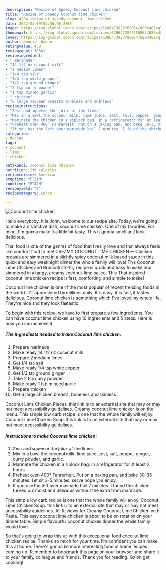 ```yaml
---
description: "Recipe of Speedy Coconut lime chicken"
title: "Recipe of Speedy Coconut lime chicken"
slug: 4204-recipe-of-speedy-coconut-lime-chicken
date: 2022-03-09T05:50:06.820Z
image: https://img-global.cpcdn.com/recipes/6286473823780864/680x482cq70/coconut-lime-chicken-recipe-main-photo.jpg
thumbnail: https://img-global.cpcdn.com/recipes/6286473823780864/680x482cq70/coconut-lime-chicken-recipe-main-photo.jpg
cover: https://img-global.cpcdn.com/recipes/6286473823780864/680x482cq70/coconut-lime-chicken-recipe-main-photo.jpg
author: Kenneth Boone
ratingvalue: 4.8
reviewcount: 36541
recipeingredient:
- " marinade"
- "14 1/2 oz coconut milk"
- "2 medium limes"
- "1/4 tsp salt"
- "1/4 tsp white pepper"
- "1/2 tsp ground ginger"
- "2 tsp curry powder"
- "1 tsp minced garlic"
- " chicken"
- "6 large chicken breasts boneless and skinless"
recipeinstructions:
- "Zest and squeeze the juice of the limes"
- "Mix in a bowl the coconut milk, lime juice, zest, salt, pepper, ginger, curry powder,  and garlic."
- "Marinate the chicken in a ziplock bag. In a refrigerator for at least 2 hours."
- "Preheat oven 400° Fahrenheit. Put on a baking pan, and bake 30-35 minutes. Let sit 3-5 minutes,  serve hope you enjoy."
- "If you use the left over marinade boil 7 minutes. I found the chicken turned out moist and delicious without the extra from marinade."
categories:
- Recipe
tags:
- coconut
- lime
- chicken

katakunci: coconut lime chicken 
nutrition: 299 calories
recipecuisine: American
preptime: "PT21M"
cooktime: "PT42M"
recipeyield: "2"
recipecategory: Lunch

---
```



![Coconut lime chicken](https://img-global.cpcdn.com/recipes/6286473823780864/680x482cq70/coconut-lime-chicken-recipe-main-photo.jpg)

Hello everybody, it is John, welcome to our recipe site. Today, we're going to make a distinctive dish, coconut lime chicken. One of my favorites. For mine, I'm gonna make it a little bit tasty. This is gonna smell and look delicious.

Thai food is one of the genres of food that I really love and that always feels like comfort food to me! CREAMY COCONUT LIME CHICKEN — Chicken breasts are simmered in a slightly spicy coconut milk based sauce in this quick and easy weeknight dinner the whole family will love! This Coconut Lime Chicken and Broccoli stir-fry recipe is quick and easy to make and simmered in a tangy, creamy coconut-lime sauce. This Thai-inspired coconut lime chicken recipe is fast, comforting, and simple to make!

Coconut lime chicken is one of the most popular of recent trending foods in the world. It's appreciated by millions daily. It is easy, it is fast, it tastes delicious. Coconut lime chicken is something which I've loved my whole life. They're nice and they look fantastic.


To begin with this recipe, we have to first prepare a few ingredients. You can have coconut lime chicken using 10 ingredients and 5 steps. Here is how you can achieve it.

<!--inarticleads1-->

##### The ingredients needed to make Coconut lime chicken:

1. Prepare  marinade
1. Make ready 14 1/2 oz coconut milk
1. Prepare 2 medium limes
1. Get 1/4 tsp salt
1. Make ready 1/4 tsp white pepper
1. Get 1/2 tsp ground ginger
1. Take 2 tsp curry powder
1. Make ready 1 tsp minced garlic
1. Prepare  chicken
1. Get 6 large chicken breasts, boneless and skinless


Coconut Lime Chicken Pieces. this link is to an external site that may or may not meet accessibility guidelines. Creamy coconut lime chicken is on the menu. This simple low carb recipe is one that the whole family will enjoy. Coconut Lime Chicken Soup. this link is to an external site that may or may not meet accessibility guidelines. 

<!--inarticleads2-->

##### Instructions to make Coconut lime chicken:

1. Zest and squeeze the juice of the limes
1. Mix in a bowl the coconut milk, lime juice, zest, salt, pepper, ginger, curry powder,  and garlic.
1. Marinate the chicken in a ziplock bag. In a refrigerator for at least 2 hours.
1. Preheat oven 400° Fahrenheit. Put on a baking pan, and bake 30-35 minutes. Let sit 3-5 minutes,  serve hope you enjoy.
1. If you use the left over marinade boil 7 minutes. I found the chicken turned out moist and delicious without the extra from marinade.


This simple low carb recipe is one that the whole family will enjoy. Coconut Lime Chicken Soup. this link is to an external site that may or may not meet accessibility guidelines. All Reviews for Creamy Coconut Lime Chicken with Pasta. This easy coconut lime chicken is about to be on rotation on your dinner table. Simple flavourful coconut chicken dinner the whole family would love. 

So that's going to wrap this up with this exceptional food coconut lime chicken recipe. Thanks so much for your time. I'm confident you can make this at home. There's gonna be more interesting food in home recipes coming up. Remember to bookmark this page on your browser, and share it to your family, colleague and friends. Thank you for reading. Go on get cooking!
